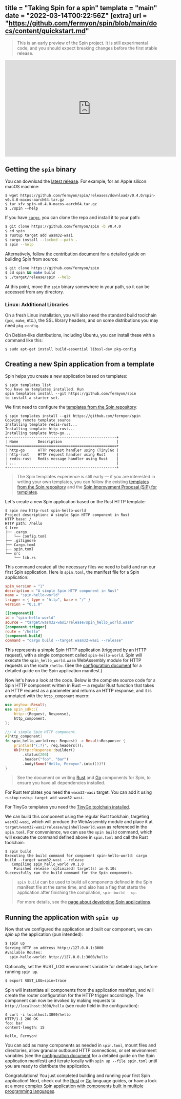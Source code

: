 title = "Taking Spin for a spin"
template = "main"
date = "2022-03-14T00:22:56Z"
[extra]
url = "https://github.com/fermyon/spin/blob/main/docs/content/quickstart.md"
---

> This is an early preview of the Spin project. It is still experimental code,
> and you should expect breaking changes before the first stable release.

<iframe width="560" height="315" src="https://www.youtube.com/embed/sDiQV5RHorE" title="YouTube video player" frameborder="0" allow="accelerometer; autoplay; clipboard-write; encrypted-media; gyroscope; picture-in-picture" allowfullscreen></iframe>

## Getting the `spin` binary

You can download the [latest release](https://github.com/fermyon/spin/releases).
For example, for an Apple silicon macOS machine:

```
$ wget https://github.com/fermyon/spin/releases/download/v0.4.0/spin-v0.4.0-macos-aarch64.tar.gz
$ tar xfv spin-v0.4.0-macos-aarch64.tar.gz
$ ./spin --help
```

If you have [`cargo`](https://doc.rust-lang.org/cargo/getting-started/installation.html), you can clone the repo and install it to your path:

```bash
$ git clone https://github.com/fermyon/spin -b v0.4.0
$ cd spin
$ rustup target add wasm32-wasi
$ cargo install --locked --path .
$ spin --help
```

Alternatively, [follow the contribution document](./contributing.md) for a detailed guide
on building Spin from source:

```bash
$ git clone https://github.com/fermyon/spin
$ cd spin && make build
$ ./target/release/spin --help
```

At this point, move the `spin` binary somewhere in your path, so it can be
accessed from any directory.

### Linux: Additional Libraries

On a fresh Linux installation, you will also need the standard build toolchain
(`gcc`, `make`, etc.), the SSL library headers, and on some distributions you
may need `pkg-config`.

On Debian-like distributions, including Ubuntu, you can install these with a
command like this:

```console
$ sudo apt-get install build-essential libssl-dev pkg-config
```

## Creating a new Spin application from a template

Spin helps you create a new application based on templates:

```console
$ spin templates list
You have no templates installed. Run
spin templates install --git https://github.com/fermyon/spin
to install a starter set.
```

We first need to configure the [templates from the Spin repository](https://github.com/fermyon/spin/tree/main/templates):

```console
$ spin templates install --git https://github.com/fermyon/spin
Copying remote template source
Installing template redis-rust...
Installing template http-rust...
Installing template http-go...
+--------------------------------------------------+
| Name         Description                         |
+==================================================+
| http-go      HTTP request handler using (Tiny)Go |
| http-rust    HTTP request handler using Rust     |
| redis-rust   Redis message handler using Rust    |
| ...                                              |
+--------------------------------------------------+
```

> The Spin templates experience is still early — if you are interested in
> writing your own templates, you can follow the existing
> [templates from the Spin repository](https://github.com/fermyon/spin/tree/main/templates)
> and the [Spin Improvement Proposal (SIP) for templates](https://github.com/fermyon/spin/pull/273).

Let's create a new Spin application based on the Rust HTTP template:

```console
$ spin new http-rust spin-hello-world
Project description: A simple Spin HTTP component in Rust
HTTP base: /
HTTP path: /hello
$ tree
├── .cargo
│   └── config.toml
├── .gitignore
├── Cargo.toml
├── spin.toml
└── src
    └── lib.rs
```

This command created all the necessary files we need to build and run our first
Spin application. Here is `spin.toml`, the manifest file for a Spin application:

```toml
spin_version = "1"
description = "A simple Spin HTTP component in Rust"
name = "spin-hello-world"
trigger = { type = "http", base = "/" }
version = "0.1.0"

[[component]]
id = "spin-hello-world"
source = "target/wasm32-wasi/release/spin_hello_world.wasm"
[component.trigger]
route = "/hello"
[component.build]
command = "cargo build --target wasm32-wasi --release"
```

This represents a simple Spin HTTP application (triggered by an HTTP request), with
a single component called `spin-hello-world`. Spin will execute the `spin_hello_world.wasm`
WebAssembly module for HTTP requests on the route `/hello`.
(See the [configuration document](./configuration.md) for a detailed guide on the Spin
application manifest.)

Now let's have a look at the code. Below is the complete source
code for a Spin HTTP component written in Rust — a regular Rust function that
takes an HTTP request as a parameter and returns an HTTP response, and it is
annotated with the `http_component` macro:

```rust
use anyhow::Result;
use spin_sdk::{
    http::{Request, Response},
    http_component,
};

/// A simple Spin HTTP component.
#[http_component]
fn spin_hello_world(req: Request) -> Result<Response> {
    println!("{:?}", req.headers());
    Ok(http::Response::builder()
        .status(200)
        .header("foo", "bar")
        .body(Some("Hello, Fermyon".into()))?)
}
```

> See the document on writing [Rust](./rust-components.md) and [Go](./go-components.md)
> components for Spin, to ensure you have all dependencies installed.

For Rust templates you need the `wasm32-wasi` target. You can add it using `rustup`:`rustup target add wasm32-wasi`.

For TinyGo templates you need the [TinyGo toolchain installed](https://tinygo.org/getting-started/install/).

We can build this component using the regular Rust toolchain, targeting
`wasm32-wasi`, which will produce the WebAssembly module and place it at
`target/wasm32-wasi/release/spinhelloworld.wasm` as referenced in the
`spin.toml`. For convenience, we can use the `spin build` command, which will
execute the command defined above in `spin.toml` and call the Rust toolchain:

```console
$ spin build
Executing the build command for component spin-hello-world: cargo build --target wasm32-wasi --release
   Compiling spin_hello_world v0.1.0
    Finished release [optimized] target(s) in 0.10s
Successfully ran the build command for the Spin components.
```

> `spin build` can be used to build all components defined in the Spin manifest
> file at the same time, and also has a flag that starts the application after
> finishing the compilation, `spin build --up`.
>
> For more details, see the [page about developing Spin applications](./developing.md).

## Running the application with `spin up`

Now that we configured the application and built our component, we can _spin up_
the application (pun intended):

```bash
$ spin up
Serving HTTP on address http://127.0.0.1:3000
Available Routes:
  spin-hello-world: http://127.0.0.1:3000/hello
```

Optionally, set the RUST_LOG environment variable for detailed logs, before running `spin up`.

```bash
$ export RUST_LOG=spin=trace
```

Spin will instantiate all components from the application manifest, and
will create the router configuration for the HTTP trigger accordingly. The
component can now be invoked by making requests to `http://localhost:3000/hello`
(see route field in the configuration):

```
$ curl -i localhost:3000/hello
HTTP/1.1 200 OK
foo: bar
content-length: 15

Hello, Fermyon!
```

You can add as many components as needed in `spin.toml`, mount files and
directories, allow granular outbound HTTP connections, or set environment variables
(see the [configuration document](./configuration.md) for a detailed guide on
the Spin application manifest) and iterate locally with
`spin up --file spin.toml` until you are ready to distribute the application.

Congratulations! You just completed building and running your first Spin
application!
Next, check out the [Rust](./rust-components.md) or [Go](./go-components.md) language
guides, or have a look at [a more complex Spin application with components built
in multiple programming languages](https://github.com/fermyon/spin-kitchensink/).
